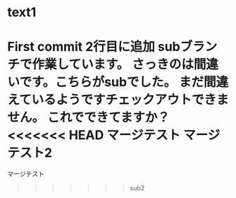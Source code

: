 # text1
First commit
2行目に追加
subブランチで作業しています。
さっきのは間違いです。こちらがsubでした。
まだ間違えているようですチェックアウトできません。
これでできてますか？
<<<<<<< HEAD
マージテスト
マージテスト2
=======
マージテスト
>>>>>>> sub2
